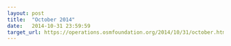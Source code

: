 ```yaml
---
layout: post
title:  "October 2014"
date:   2014-10-31 23:59:59
target_url: https://operations.osmfoundation.org/2014/10/31/october.html
---
```

